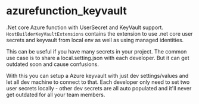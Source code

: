# azurefunction_keyvault
.Net core Azure function with UserSecret and KeyVault support.
```HostBuilderKeyVaultExtensions``` contains the extension to use .net core user secrets and keyvault from local env as well as using managed identities.

This can be useful if you have many secrets in your project. The common use case is to share a local.setting.json with each developer. But it can get outdated soon and cause confusions.

With this you can setup a Azure keyvault with just dev settings/values and let all dev machine to connect to that. Each developer only need to set two user secrets locally - other dev secrets are all auto populated and it'll never get outdated for all your team members.